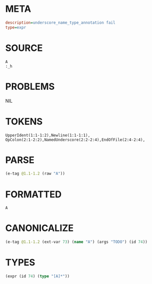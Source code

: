 # META
~~~ini
description=underscore_name_type_annotation fail
type=expr
~~~
# SOURCE
~~~roc
A
:_h
~~~
# PROBLEMS
NIL
# TOKENS
~~~zig
UpperIdent(1:1-1:2),Newline(1:1-1:1),
OpColon(2:1-2:2),NamedUnderscore(2:2-2:4),EndOfFile(2:4-2:4),
~~~
# PARSE
~~~clojure
(e-tag @1.1-1.2 (raw "A"))
~~~
# FORMATTED
~~~roc
A
~~~
# CANONICALIZE
~~~clojure
(e-tag @1.1-1.2 (ext-var 73) (name "A") (args "TODO") (id 74))
~~~
# TYPES
~~~clojure
(expr (id 74) (type "[A]*"))
~~~
